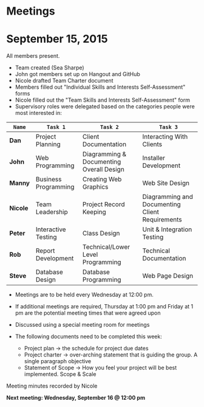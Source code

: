 # Meetings
# September 15, 2015
All members present.

- Team created (Sea Sharpe)
- John got members set up on Hangout and GitHub
- Nicole drafted Team Charter document
- Members filled out "Individual Skills and Interests Self-Assessment" forms
- Nicole filled out the "Team Skills and Interests Self-Assessment" form
- Supervisory roles were delegated based on the categories people were most interested in: 

| `Name`  | `Task 1`  | `Task 2`  | `Task 3`   |
|----|----|----|----|
| **Dan**  | Project Planning | Client Documentation | Interacting With Clients |
| **John**  | Web Programming | Diagramming & Documenting Overall Design | Installer Development  |
| **Manny**  | Business Programming | Creating Web Graphics | Web Site Design |
| **Nicole**   | Team Leadership | Project Record Keeping | Diagramming and Documenting Client Requirements  |
| **Peter**  | Interactive Testing | Class Design | Unit & Integration Testing |
| **Rob**  | Report Development | Technical/Lower Level Programming | Technical Documentation |
| **Steve**  | Database Design | Database Programming | Web Page Design |

- Meetings are to be held every Wednesday at 12:00 pm.
-  If additional meetings are required, Thursday at 1:00 pm and Friday at 1 pm are the potential meeting times that were agreed upon
-  Discussed using a special meeting room for meetings
-  The following documents need to be completed this week:

   - Project plan -> the schedule for project due dates
   - Project charter -> over-arching statement that is guiding the group.  A single paragraph objective
   - Statement of Scope -> How you feel your project will be best implemented. Scope & Scale

Meeting minutes recorded by Nicole

**Next meeting: Wednesday, September 16 @ 12:00 pm**

